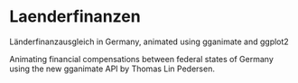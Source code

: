 # Laenderfinanzen
Länderfinanzausgleich in Germany, animated using gganimate and ggplot2

Animating financial compensations between federal states of Germany using the new gganimate API by Thomas Lin Pedersen.
